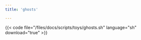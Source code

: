 ```yaml
---
title: 'ghosts'

---
```


{{< code file="/files/docs/scripts/toys/ghosts.sh" language="sh" download="true" >}}
